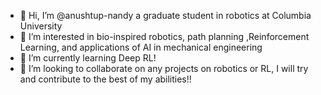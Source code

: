 - 👋 Hi, I’m @anushtup-nandy a graduate student in robotics at Columbia University
- 👀 I’m interested in bio-inspired robotics, path planning ,Reinforcement Learning, and applications of AI in mechanical engineering 
- 🌱 I’m currently learning Deep RL!
- 💞️ I’m looking to collaborate on any projects on robotics or RL, I will try and contribute to the best of my abilities!!

<!---
anushtup-nandy/anushtup-nandy is a ✨ special ✨ repository because its `README.md` (this file) appears on your GitHub profile.
You can click the Preview link to take a look at your changes.
--->
